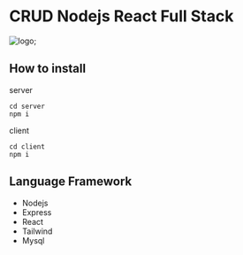 # CRUD Nodejs React Full Stack

![logo](https://cdn.discordapp.com/attachments/1196933793915871242/1197873243604930651/image.png?ex=65bcd964&is=65aa6464&hm=71a44c8785bcecb61d821bf5b2bd2f9c2d47620068ce43e40d1ad5bee6f347c9&);

## How to install

server
```
cd server
npm i
```

client
```
cd client
npm i
```

## Language Framework
* Nodejs
* Express
* React
* Tailwind
* Mysql
